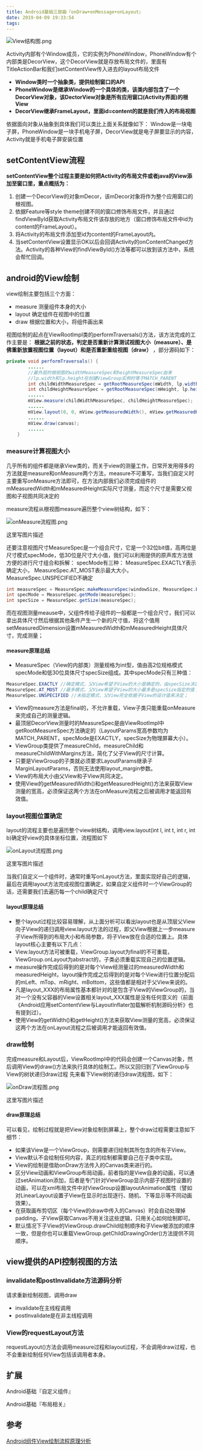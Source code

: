 ```yaml
---
title: Android基础三部曲『onDraw+onMessage+onLayout』
date: 2019-04-09 19:33:54
tags:
---
```


![View结构图.png](https://upload-images.jianshu.io/upload_images/7186484-55c34c6a542e6edb.png?imageMogr2/auto-orient/strip%7CimageView2/2/w/1240)

Activity内部有个Window成员，它的实例为PhoneWindow，PhoneWindow有个内部类是DecorView，这个DecorView就是存放布局文件的，里面有TitleActionBar和我们setContentView传入进去的layout布局文件

- **Window类时一个抽象类，提供绘制窗口的API**
- **PhoneWindow是继承Window的一个具体的类，该类内部包含了一个DecorView对象，该DectorView对象是所有应用窗口(Activity界面)的根View**
- **DecorView继承FrameLayout，里面id=content的就是我们传入的布局视图**

依据面向对象从抽象到具体我们可以类比上面关系就像如下：
 Window是一块电子屏，PhoneWindow是一块手机电子屏，DecorView就是电子屏要显示的内容，Activity就是手机电子屏安装位置

## setContentView流程

**setContentView整个过程主要是如何把Activity的布局文件或者java的View添加至窗口里，重点概括为：**

1. 创建一个DecorView的对象mDecor，该mDecor对象将作为整个应用窗口的根视图。
2. 依据Feature等style theme创建不同的窗口修饰布局文件，并且通过findViewById获取Activity布局文件该存放的地方（窗口修饰布局文件中id为content的FrameLayout）。
3. 将Activity的布局文件添加至id为content的FrameLayout内。
4. 当setContentView设置显示OK以后会回调Activity的onContentChanged方法。Activity的各种View的findViewById()方法等都可以放到该方法中，系统会帮忙回调。

## android的View绘制

view绘制主要包括三个方面：

- measure 测量组件本身的大小
- layout  确定组件在视图中的位置
- draw    根据位置和大小，将组件画出来

视图绘制的起点在ViewRootImpl类的performTraversals()方法，该方法完成的工作主要是： **根据之前的状态，判定是否重新计算测试视图大小（measure）、是佛重新放置视图位置（layout）和是否重新重绘视图（draw）** ，部分源码如下：



```java
private void performTraversals() {
        ......
        //最外层的根视图的widthMeasureSpec和heightMeasureSpec由来
        //lp.width和lp.height在创建ViewGroup实例时等于MATCH_PARENT
        int childWidthMeasureSpec = getRootMeasureSpec(mWidth, lp.width);
        int childHeightMeasureSpec = getRootMeasureSpec(mHeight, lp.height);
        ......
        mView.measure(childWidthMeasureSpec, childHeightMeasureSpec);
        ......
        mView.layout(0, 0, mView.getMeasuredWidth(), mView.getMeasuredHeight());
        ......
        mView.draw(canvas);
        ......
    }
```

### measure计算视图大小

几乎所有的组件都是继承View类的，而关于view的测量工作，日常开发用得多的方法就是measure和onMeasure两个方法，measure不可重写，当我们自定义时主要重写onMeasure方法即可，在方法内部我们必须完成组件的mMeasuredWidth和mMeasuredHeight实际尺寸测量，而这个尺寸是需要父视图和子视图共同决定的

measure流程从根视图measure遍历整个view树结构，如下：

![onMeasure流程图.png](https://upload-images.jianshu.io/upload_images/7186484-8b81cc0636106469.png?imageMogr2/auto-orient/strip%7CimageView2/2/w/1240)

这里写图片描述

还要注意视图尺寸MeasureSpec是一个组合尺寸，它是一个32位bit值，高两位是尺寸模式specMode，低30位是尺寸大小值，我们可以利用提供的原声库方法很方便的进行尺寸组合和拆解：
 specMode有三种： MeasureSpec.EXACTLY表示确定大小， MeasureSpec.AT_MOST表示最大大小， MeasureSpec.UNSPECIFIED不确定

```java
int measureSpec = MeasureSpec.makeMeasureSpec(windowSize, MeasureSpec.EXACTLY);    //合成
int specMode = MeasureSpec.getMode(measureSpec);                                   //拆解
int specSize = MeasureSpec.getSize(measureSpec);
```

而在视图测量meause中，父组件传给子组件的一般都是一个组合尺寸，我们可以拿出具体尺寸然后根据其他条件产生一个新的尺寸值，将这个值用setMeasuredDimension设置mMeasuredWidth和mMeasuredHeight具体尺寸，完成测量；

#### measure原理总结

- MeasureSpec（View的内部类）测量规格为int型，值由高2位规格模式specMode和低30位具体尺寸specSize组成。其中specMode只有三种值：



```java
MeasureSpec.EXACTLY //确定模式，父View希望子View的大小是确定的，由specSize决定；
MeasureSpec.AT_MOST //最多模式，父View希望子View的大小最多是specSize指定的值；
MeasureSpec.UNSPECIFIED //未指定模式，父View完全依据子View的设计值来决定； 
```

- View的measure方法是final的，不允许重载，View子类只能重载onMeasure来完成自己的测量逻辑。
- 最顶层DecorView测量时的MeasureSpec是由ViewRootImpl中getRootMeasureSpec方法确定的（LayoutParams宽高参数均为MATCH_PARENT，specMode是EXACTLY，specSize为物理屏幕大小）。
- ViewGroup类提供了measureChild，measureChild和measureChildWithMargins方法，简化了父子View的尺寸计算。
- 只要是ViewGroup的子类就必须要求LayoutParams继承子MarginLayoutParams，否则无法使用layout_margin参数。
- View的布局大小由父View和子View共同决定。
- 使用View的getMeasuredWidth()和getMeasuredHeight()方法来获取View测量的宽高，必须保证这两个方法在onMeasure流程之后被调用才能返回有效值。

### layout视图位置确定

layout的流程主要也是遍历整个view树结构，调用view.layout(int l, int t, int r, int b)确定好view的具体坐标位置，流程图如下

![onLayout流程图.png](https://upload-images.jianshu.io/upload_images/7186484-136df104f5f52329.png?imageMogr2/auto-orient/strip%7CimageView2/2/w/1240)

这里写图片描述

当我们自定义一个组件时，通常时重写onLayout方法，里面实现好自己的逻辑，最后在调用layout方法完成视图位置确定，如果自定义组件时一个ViewGroup的话，还需要我们去遍历每一个child确定尺寸

#### layout原理总结

- 整个layout过程比较容易理解，从上面分析可以看出layout也是从顶层父View向子View的递归调用view.layout方法的过程，即父View根据上一步measure子View所得到的布局大小和布局参数，将子View放在合适的位置上。具体layout核心主要有以下几点：
- View.layout方法可被重载，ViewGroup.layout为final的不可重载，ViewGroup.onLayout为abstract的，子类必须重载实现自己的位置逻辑。
- measure操作完成后得到的是对每个View经测量过的measuredWidth和measuredHeight，layout操作完成之后得到的是对每个View进行位置分配后的mLeft、mTop、mRight、mBottom，这些值都是相对于父View来说的。
- 凡是layout_XXX的布局属性基本都针对的是包含子View的ViewGroup的，当对一个没有父容器的View设置相关layout_XXX属性是没有任何意义的（前面《Android应用setContentView与LayoutInflater加载解析机制源码分析》也有提到过）。
- 使用View的getWidth()和getHeight()方法来获取View测量的宽高，必须保证这两个方法在onLayout流程之后被调用才能返回有效值。

### draw绘制

完成measure和Layout后，ViewRootImpl中的代码会创建一个Canvas对象，然后调用View的draw()方法来执行具体的绘制工。所以又回归到了ViewGroup与View的树状递归draw过程
 先来看下View树的递归draw流程图，如下：

![onDraw流程图.png](https://upload-images.jianshu.io/upload_images/7186484-8a05807e997a04ed.png?imageMogr2/auto-orient/strip%7CimageView2/2/w/1240)

这里写图片描述

#### draw原理总结

可以看见，绘制过程就是把View对象绘制到屏幕上，整个draw过程需要注意如下细节：

- 如果该View是一个ViewGroup，则需要递归绘制其所包含的所有子View。
- View默认不会绘制任何内容，真正的绘制都需要自己在子类中实现。
- View的绘制是借助onDraw方法传入的Canvas类来进行的。
- 区分View动画和ViewGroup布局动画，前者指的是View自身的动画，可以通过setAnimation添加，后者是专门针对ViewGroup显示内部子视图时设置的动画，可以在xml布局文件中对ViewGroup设置layoutAnimation属性（譬如对LinearLayout设置子View在显示时出现逐行、随机、下等显示等不同动画效果）。
- 在获取画布剪切区（每个View的draw中传入的Canvas）时会自动处理掉padding，子View获取Canvas不用关注这些逻辑，只用关心如何绘制即可。
- 默认情况下子View的ViewGroup.drawChild绘制顺序和子View被添加的顺序一致，但是你也可以重载ViewGroup.getChildDrawingOrder()方法提供不同顺序。

## view提供的API控制视图的方法

### invalidate和postInvalidate方法源码分析

请求重新绘制视图，调用draw

- invalidate在主线程调用
- postInvalidate是在非主线程调用

### View的requestLayout方法

requestLayout()方法会调用measure过程和layout过程，不会调用draw过程，也不会重新绘制任何View包括该调用者本身。

## 扩展

Android基础『自定义组件』

Android基础『布局相关』



## 参考

[Android组件View绘制流程原理分析](https://www.jianshu.com/p/5ae3356014ed)